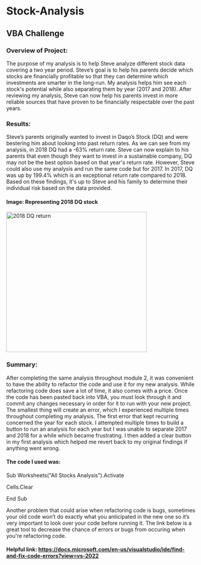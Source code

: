 # Stock-Analysis
## VBA Challenge
### Overview of Project:
The purpose of my analysis is to help Steve analyze different stock data covering a two year period. Steve’s goal is to help his parents decide which 
stocks are financially profitable so that they can determine which investments are smarter in the long-run. My analysis helps him see each stock's 
potential while also separating them by year (2017 and 2018). After reviewing my analysis, Steve can now help his parents invest in more reliable 
sources that have proven to be financially respectable over the past years. 
### Results:
Steve’s parents originally wanted to invest in Daqo’s Stock (DQ) and were bestering him about looking into past return rates. As we can see from 
my analysis, in 2018 DQ had a -63% return rate. Steve can now explain to his parents that even though they want to invest in a sustainable company, 
DQ may not be the best option based on that year's return rate. However, Steve could also use my analysis and run the same code but for 2017. 
In 2017, DQ was up by 199.4% which is an exceptional return rate compared to 2018. Based on these findings, it's up to Steve and his family to 
determine their individual risk based on the data provided.

#### Image: Representing 2018 DQ stock 
<img width="373" alt="2018 DQ return" src="https://user-images.githubusercontent.com/104043438/168684005-eba0077f-ff08-4ebf-ae16-9f705aa95dbf.png">

### Summary:
After completing the same analysis throughout module 2, it was convenient to have the ability to refactor the code and use it for my new analysis. 
While refactoring code does save a lot of time, it also comes with a price. Once the code has been pasted back into VBA, you must look through it 
and commit any changes necessary in order for it to run with your new project. The smallest thing will create an error, which I experienced multiple 
times throughout completing my analysis. The first error that kept recurring concerned the year for each stock. I attempted multiple times to build a button to run an analysis for each year but I was unable to separate 2017 and 2018 for a while which became frustrating. I then added a clear button in 
my first analysis which helped me revert back to my original findings if anything went wrong. 

#### The code I used was: 
Sub Worksheets("All Stocks Analysis").Activate

Cells.Clear

End Sub

Another problem that could arise when refactoring code is bugs, sometimes your old code won’t do exactly what you anticipated in the new one so it’s 
very important to look over your code before running it. The link below is a great tool to decrease the chance of errors or bugs from occuring 
when you're refactoring code.

#### Helpful link: https://docs.microsoft.com/en-us/visualstudio/ide/find-and-fix-code-errors?view=vs-2022

